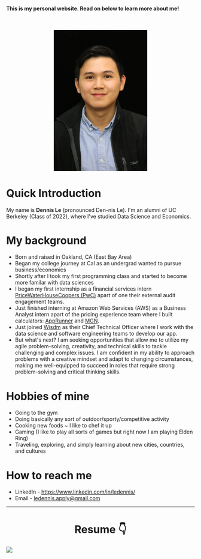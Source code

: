 #### This is my personal website. Read on below to learn more about me!

<br/>

<p align="center">
  <img src="profile_pic.jpeg" width="250"/>
</p>



# Quick Introduction
My name is **Dennis Le** (pronounced Den-nis Le). I'm an alumni of UC Berkeley (Class of 2022), where I've studied Data Science and Economics. 


# My background 
* Born and raised in Oakland, CA (East Bay Area)   
* Began my college journey at Cal as an undergrad wanted to pursue business/economics 
* Shortly after I took my first programming class and started to become more familar with data sciences
* I began my first internship as a financial services intern [PriceWaterHouseCoopers (PwC)](https://www.pwc.com/) apart of one their external audit engagement teams.  
* Just finished interning at Amazon Web Services (AWS) as a Business Analyst intern apart of the pricing experience team where I built calculators: [AppRunner](https://calculator.aws/#/addService/apprunner) and [MGN](https://calculator.aws/#/addService/appmigrationsvc). 
* Just joined [Wisdm](https://wisdm.webflow.io/) as their Chief Technical Officer where I work with the data science and software engineering teams to develop our app. 
* But what's next? I am seeking opportunities that allow me to utilize my agile problem-solving, creativity, and technical skills to tackle challenging and complex issues. I am confident in my ability to approach problems with a creative mindset and adapt to changing circumstances, making me well-equipped to succeed in roles that require strong problem-solving and critical thinking skills.


# Hobbies of mine 
* Going to the gym   
* Doing basically any sort of outdoor/sporty/competitive activity          
* Cooking new foods ~ I like to chef it up 
* Gaming (I like to play all sorts of games but right now I am playing Elden Ring)  
* Traveling, exploring, and simply learning about new cities, countries, and cultures     

# How to reach me 
* LinkedIn - https://www.linkedin.com/in/ledennis/  
* Email - ledennis.apply@gmail.com

-------------------
<h1 align="center">Resume 👇</h1>

![](dennis_le.PNG)